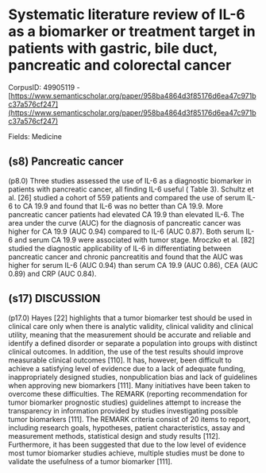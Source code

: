 # Systematic literature review of IL-6 as a biomarker or treatment target in patients with gastric, bile duct, pancreatic and colorectal cancer

CorpusID: 49905119 - [https://www.semanticscholar.org/paper/958ba4864d3f85176d6ea47c971bc37a576cf247](https://www.semanticscholar.org/paper/958ba4864d3f85176d6ea47c971bc37a576cf247)

Fields: Medicine

## (s8) Pancreatic cancer
(p8.0) Three studies assessed the use of IL-6 as a diagnostic biomarker in patients with pancreatic cancer, all finding IL-6 useful ( Table 3). Schultz et al. [26] studied a cohort of 559 patients and compared the use of serum IL-6 to CA 19.9 and found that IL-6 was no better than CA 19.9. More pancreatic cancer patients had elevated CA 19.9 than elevated IL-6. The area under the curve (AUC) for the diagnosis of pancreatic cancer was higher for CA 19.9 (AUC 0.94) compared to IL-6 (AUC 0.87). Both serum IL-6 and serum CA 19.9 were associated with tumor stage. Mroczko et al. [82] studied the diagnostic applicability of IL-6 in differentiating between pancreatic cancer and chronic pancreatitis and found that the AUC was higher for serum IL-6 (AUC 0.94) than serum CA 19.9 (AUC 0.86), CEA (AUC 0.89) and CRP (AUC 0.84).
## (s17) DISCUSSION
(p17.0) Hayes [22] highlights that a tumor biomarker test should be used in clinical care only when there is analytic validity, clinical validity and clinical utility, meaning that the measurement should be accurate and reliable and identify a defined disorder or separate a population into groups with distinct clinical outcomes. In addition, the use of the test results should improve measurable clinical outcomes [110]. It has, however, been difficult to achieve a satisfying level of evidence due to a lack of adequate funding, inappropriately designed studies, nonpublication bias and lack of guidelines when approving new biomarkers [111]. Many initiatives have been taken to overcome these difficulties. The REMARK (reporting recommendation for tumor biomarker prognostic studies) guidelines attempt to increase the transparency in information provided by studies investigating possible tumor biomarkers [111]. The REMARK criteria consist of 20 items to report, including research goals, hypotheses, patient characteristics, assay and measurement methods, statistical design and study results [112]. Furthermore, it has been suggested that due to the low level of evidence most tumor biomarker studies achieve, multiple studies must be done to validate the usefulness of a tumor biomarker [111].
